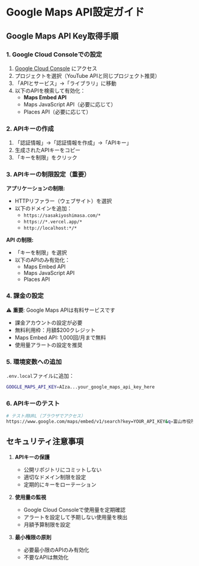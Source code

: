 # Google Maps API設定ガイド

## Google Maps API Key取得手順

### 1. Google Cloud Consoleでの設定
1. [Google Cloud Console](https://console.cloud.google.com/) にアクセス
2. プロジェクトを選択（YouTube APIと同じプロジェクト推奨）
3. 「APIとサービス」→「ライブラリ」に移動
4. 以下のAPIを検索して有効化：
   - **Maps Embed API**
   - Maps JavaScript API（必要に応じて）
   - Places API（必要に応じて）

### 2. APIキーの作成
1. 「認証情報」→「認証情報を作成」→「APIキー」
2. 生成されたAPIキーをコピー
3. 「キーを制限」をクリック

### 3. APIキーの制限設定（重要）
**アプリケーションの制限:**
- HTTPリファラー（ウェブサイト）を選択
- 以下のドメインを追加：
  - `https://sasakiyoshimasa.com/*`
  - `https://*.vercel.app/*`
  - `http://localhost:*/*`

**API の制限:**
- 「キーを制限」を選択
- 以下のAPIのみ有効化：
  - Maps Embed API
  - Maps JavaScript API
  - Places API

### 4. 課金の設定
⚠️ **重要**: Google Maps APIは有料サービスです
- 課金アカウントの設定が必要
- 無料利用枠：月額$200クレジット
- Maps Embed API: 1,000回/月まで無料
- 使用量アラートの設定を推奨

### 5. 環境変数への追加

`.env.local`ファイルに追加：
```bash
GOOGLE_MAPS_API_KEY=AIza...your_google_maps_api_key_here
```

### 6. APIキーのテスト

```bash
# テスト用URL（ブラウザでアクセス）
https://www.google.com/maps/embed/v1/search?key=YOUR_API_KEY&q=富山市役所
```

## セキュリティ注意事項

1. **APIキーの保護**
   - 公開リポジトリにコミットしない
   - 適切なドメイン制限を設定
   - 定期的にキーをローテーション

2. **使用量の監視**
   - Google Cloud Consoleで使用量を定期確認
   - アラートを設定して予期しない使用量を検出
   - 月額予算制限を設定

3. **最小権限の原則**
   - 必要最小限のAPIのみ有効化
   - 不要なAPIは無効化